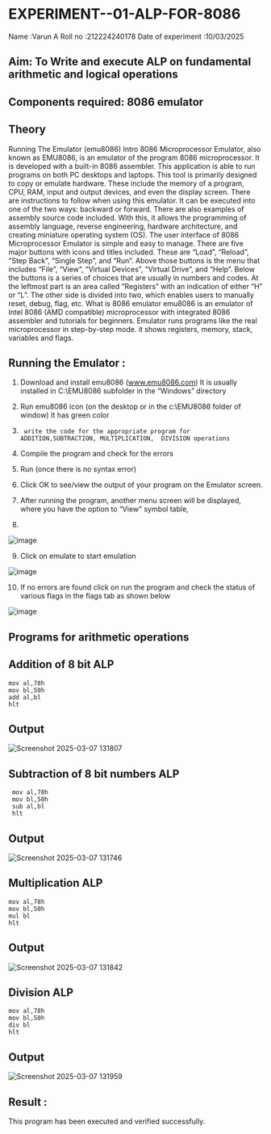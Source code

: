 # EXPERIMENT--01-ALP-FOR-8086
Name :Varun A
Roll no :212224240178
Date of experiment :10/03/2025





## Aim: To Write and execute ALP on fundamental arithmetic and logical operations
## Components required: 8086  emulator 
## Theory 
Running The Emulator (emu8086) Intro 8086 Microprocessor Emulator, also known as EMU8086, is an emulator of the program 8086 microprocessor. It is developed with a built-in 8086 assembler. This application is able to run programs on both PC desktops and laptops. This tool is primarily designed to copy or emulate hardware. These include the memory of a program, CPU, RAM, input and output devices, and even the display screen. There are instructions to follow when using this emulator. It can be executed into one of the two ways: backward or forward. There are also examples of assembly source code included. With this, it allows the programming of assembly language, reverse engineering, hardware architecture, and creating miniature operating system (OS). The user interface of 8086 Microprocessor Emulator is simple and easy to manage. There are five major buttons with icons and titles included. These are “Load”, “Reload”, “Step Back”, “Single Step”, and “Run”. Above those buttons is the menu that includes “File”, “View”, “Virtual Devices”, “Virtual Drive”, and “Help”. Below the buttons is a series of choices that are usually in numbers and codes. At the leftmost part is an area called “Registers” with an indication of either “H” or “L”. The other side is divided into two, which enables users to manually reset, debug, flag, etc. What is 8086 emulator emu8086 is an emulator of Intel 8086 (AMD compatible) microprocessor with integrated 8086 assembler and tutorials for beginners. Emulator runs programs like the real microprocessor in step-by-step mode. it shows registers, memory, stack, variables and flags.


 ## Running the Emulator :
1.	Download and install emu8086 (www.emu8086.com) It is usually installed in C:\EMU8086 subfolder in the “Windows” directory
2.	  Run  emu8086 icon (on the desktop or in the c:\EMU8086 folder of window) It has green color 
 
 
3.		write the code for the appropriate program for ADDITION,SUBTRACTION, MULTIPLICATION,  DIVISION operations 

4.	 Compile the program and check for the errors 
5.	Run (once there is no syntax error) 

6.	Click OK to see/view the output of your program on the Emulator screen. 


7.	After running the program, another menu screen will be displayed, where you have the option to “View” symbol table,
8.	 


![image](https://user-images.githubusercontent.com/36288975/189273263-d65baae9-4b8f-4723-afb3-c0ffa4052b04.png)











9.	Click on emulate to start emulation 








![image](https://user-images.githubusercontent.com/36288975/189273273-9bb36ec1-e2e8-4892-8d35-37707332bfdc.png)








10.	If no errors are found click on run the program and check the status of various flags in the flags tab as shown below 






![image](https://user-images.githubusercontent.com/36288975/189273277-113a2a33-4a40-4ff8-95a5-ecd3a1f504fe.png)







## Programs for arithmetic  operations

## Addition  of 8 bit ALP 
~~~
mov al,78h
mov bl,50h
add al,bl
hlt
~~~



## Output  
 
 ![Screenshot 2025-03-07 131807](https://github.com/user-attachments/assets/bd2bae31-d558-458a-8b32-0a4c662c3268)

## Subtraction   of 8 bit numbers  ALP 
~~~
 mov al,78h
 mov bl,50h
 sub al,bl
 hlt
~~~
## Output  

![Screenshot 2025-03-07 131746](https://github.com/user-attachments/assets/7a8d8e2f-6a91-45b3-ab02-4bc9286271ae)

## Multiplication ALP
~~~
mov al,78h
mov bl,50h
mul bl
hlt
~~~
 ## Output  

![Screenshot 2025-03-07 131842](https://github.com/user-attachments/assets/e61953b9-7abc-4977-a9ca-effe4b20c482)

## Division ALP
~~~
mov al,78h
mov bl,50h
div bl
hlt
~~~

## Output  

![Screenshot 2025-03-07 131959](https://github.com/user-attachments/assets/d1c428f1-fe9d-4a6a-b74d-5d93e3b19034)

## Result :
 This program has been executed and verified successfully.








